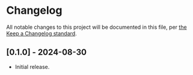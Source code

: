 # Changelog

All notable changes to this project will be documented in this file, per [the Keep a Changelog standard](http://keepachangelog.com/).

## [0.1.0] - 2024-08-30
- Initial release.